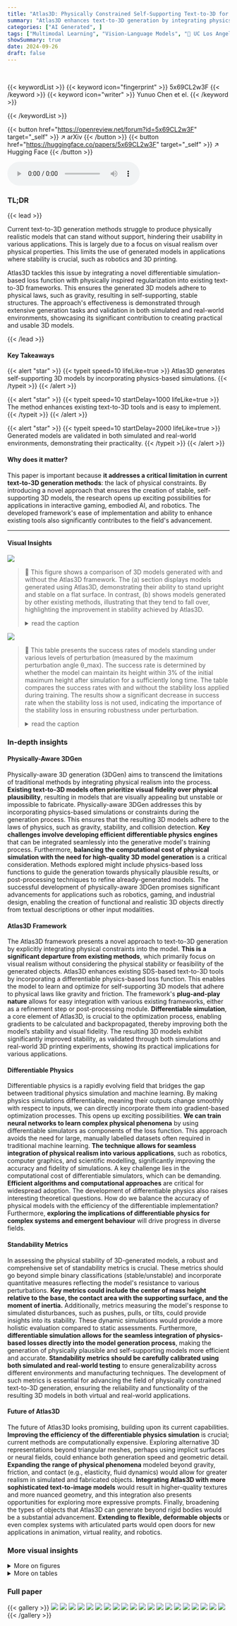 ```yaml
---
title: "Atlas3D: Physically Constrained Self-Supporting Text-to-3D for Simulation and Fabrication"
summary: "Atlas3D enhances text-to-3D generation by integrating physics-based simulations, producing self-supporting 3D models for seamless real-world applications."
categories: ["AI Generated", ]
tags: ["Multimodal Learning", "Vision-Language Models", "🏢 UC Los Angeles",]
showSummary: true
date: 2024-09-26
draft: false
---
```


<br>

{{< keywordList >}}
{{< keyword icon="fingerprint" >}} 5x69CL2w3F {{< /keyword >}}
{{< keyword icon="writer" >}} Yunuo Chen et el. {{< /keyword >}}
 
{{< /keywordList >}}

{{< button href="https://openreview.net/forum?id=5x69CL2w3F" target="_self" >}}
↗ arXiv
{{< /button >}}
{{< button href="https://huggingface.co/papers/5x69CL2w3F" target="_self" >}}
↗ Hugging Face
{{< /button >}}



<audio controls>
    <source src="https://ai-paper-reviewer.com/5x69CL2w3F/podcast.wav" type="audio/wav">
    Your browser does not support the audio element.
</audio>


### TL;DR


{{< lead >}}

Current text-to-3D generation methods struggle to produce physically realistic models that can stand without support, hindering their usability in various applications.  This is largely due to a focus on visual realism over physical properties.  This limits the use of generated models in applications where stability is crucial, such as robotics and 3D printing. 

Atlas3D tackles this issue by integrating a novel differentiable simulation-based loss function with physically inspired regularization into existing text-to-3D frameworks. This ensures the generated 3D models adhere to physical laws, such as gravity, resulting in self-supporting, stable structures. The approach's effectiveness is demonstrated through extensive generation tasks and validation in both simulated and real-world environments, showcasing its significant contribution to creating practical and usable 3D models.

{{< /lead >}}


#### Key Takeaways

{{< alert "star" >}}
{{< typeit speed=10 lifeLike=true >}} Atlas3D generates self-supporting 3D models by incorporating physics-based simulations. {{< /typeit >}}
{{< /alert >}}

{{< alert "star" >}}
{{< typeit speed=10 startDelay=1000 lifeLike=true >}} The method enhances existing text-to-3D tools and is easy to implement. {{< /typeit >}}
{{< /alert >}}

{{< alert "star" >}}
{{< typeit speed=10 startDelay=2000 lifeLike=true >}} Generated models are validated in both simulated and real-world environments, demonstrating their practicality. {{< /typeit >}}
{{< /alert >}}

#### Why does it matter?
This paper is important because **it addresses a critical limitation in current text-to-3D generation methods**: the lack of physical constraints. By introducing a novel approach that ensures the creation of stable, self-supporting 3D models, the research opens up exciting possibilities for applications in interactive gaming, embodied AI, and robotics.  The developed framework's ease of implementation and ability to enhance existing tools also significantly contributes to the field's advancement.

------
#### Visual Insights



![](https://ai-paper-reviewer.com/5x69CL2w3F/figures_1_1.jpg)

> 🔼 This figure shows a comparison of 3D models generated with and without the Atlas3D framework.  The (a) section displays models generated using Atlas3D, demonstrating their ability to stand upright and stable on a flat surface.  In contrast, (b) shows models generated by other existing methods, illustrating that they tend to fall over, highlighting the improvement in stability achieved by Atlas3D.
> <details>
> <summary>read the caption</summary>
> Figure 1: Simulation in ABD [27]: (a) 3D models generated from our Atlas3D framework can stand steadily on the ground; (b) those generated from existing methods tend to fall over.
> </details>





![](https://ai-paper-reviewer.com/5x69CL2w3F/tables_7_1.jpg)

> 🔼 This table presents the success rates of models standing under various levels of perturbation (measured by the maximum perturbation angle θ_max). The success rate is determined by whether the model can maintain its height within 3% of the initial maximum height after simulation for a sufficiently long time. The table compares the success rates with and without the stability loss applied during training.  The results show a significant decrease in success rate when the stability loss is not used, indicating the importance of the stability loss in ensuring robustness under perturbation.
> <details>
> <summary>read the caption</summary>
> Table 1: Comparison of success rate under perturbation (goose).
> </details>





### In-depth insights


#### Physically-Aware 3DGen
Physically-aware 3D generation (3DGen) aims to transcend the limitations of traditional methods by integrating physical realism into the process.  **Existing text-to-3D models often prioritize visual fidelity over physical plausibility**, resulting in models that are visually appealing but unstable or impossible to fabricate.  Physically-aware 3DGen addresses this by incorporating physics-based simulations or constraints during the generation process. This ensures that the resulting 3D models adhere to the laws of physics, such as gravity, stability, and collision detection.  **Key challenges involve developing efficient differentiable physics engines** that can be integrated seamlessly into the generative model's training process.  Furthermore, **balancing the computational cost of physical simulation with the need for high-quality 3D model generation** is a critical consideration.  Methods explored might include physics-based loss functions to guide the generation towards physically plausible results, or post-processing techniques to refine already-generated models.  The successful development of physically-aware 3DGen promises significant advancements for applications such as robotics, gaming, and industrial design, enabling the creation of functional and realistic 3D objects directly from textual descriptions or other input modalities.

#### Atlas3D Framework
The Atlas3D framework presents a novel approach to text-to-3D generation by explicitly integrating physical constraints into the model.  **This is a significant departure from existing methods**, which primarily focus on visual realism without considering the physical stability or feasibility of the generated objects.  Atlas3D enhances existing SDS-based text-to-3D tools by incorporating a differentiable physics-based loss function. This enables the model to learn and optimize for self-supporting 3D models that adhere to physical laws like gravity and friction. The framework's **plug-and-play nature** allows for easy integration with various existing frameworks, either as a refinement step or post-processing module.  **Differentiable simulation**, a core element of Atlas3D, is crucial to the optimization process, enabling gradients to be calculated and backpropagated, thereby improving both the model’s stability and visual fidelity.  The resulting 3D models exhibit significantly improved stability, as validated through both simulations and real-world 3D printing experiments, showing its practical implications for various applications.

#### Differentiable Physics
Differentiable physics is a rapidly evolving field that bridges the gap between traditional physics simulation and machine learning.  By making physics simulations differentiable, meaning their outputs change smoothly with respect to inputs, we can directly incorporate them into gradient-based optimization processes. This opens up exciting possibilities. **We can train neural networks to learn complex physical phenomena** by using differentiable simulators as components of the loss function.  This approach avoids the need for large, manually labelled datasets often required in traditional machine learning.  **The technique allows for seamless integration of physical realism into various applications**, such as robotics, computer graphics, and scientific modelling, significantly improving the accuracy and fidelity of simulations. A key challenge lies in the computational cost of differentiable simulators, which can be demanding.  **Efficient algorithms and computational approaches** are critical for widespread adoption. The development of differentiable physics also raises interesting theoretical questions. How do we balance the accuracy of physical models with the efficiency of the differentiable implementation?  Furthermore, **exploring the implications of differentiable physics for complex systems and emergent behaviour** will drive progress in diverse fields.

#### Standability Metrics
In assessing the physical stability of 3D-generated models, a robust and comprehensive set of standability metrics is crucial.  These metrics should go beyond simple binary classifications (stable/unstable) and incorporate quantitative measures reflecting the model's resistance to various perturbations.  **Key metrics could include the center of mass height relative to the base, the contact area with the supporting surface, and the moment of inertia.**  Additionally, metrics measuring the model's response to simulated disturbances, such as pushes, pulls, or tilts, could provide insights into its stability. These dynamic simulations would provide a more holistic evaluation compared to static assessments. Furthermore,  **differentiable simulation allows for the seamless integration of physics-based losses directly into the model generation process**, making the generation of physically plausible and self-supporting models more efficient and accurate.  **Standability metrics should be carefully calibrated using both simulated and real-world testing** to ensure generalizability across different environments and manufacturing techniques. The development of such metrics is essential for advancing the field of physically constrained text-to-3D generation, ensuring the reliability and functionality of the resulting 3D models in both virtual and real-world applications.

#### Future of Atlas3D
The future of Atlas3D looks promising, building upon its current capabilities.  **Improving the efficiency of the differentiable physics simulation** is crucial; current methods are computationally expensive.  Exploring alternative 3D representations beyond triangular meshes, perhaps using implicit surfaces or neural fields, could enhance both generation speed and geometric detail.  **Expanding the range of physical phenomena** modeled beyond gravity, friction, and contact (e.g., elasticity, fluid dynamics) would allow for greater realism in simulated and fabricated objects.  **Integrating Atlas3D with more sophisticated text-to-image models** would result in higher-quality textures and more nuanced geometry, and this integration also presents opportunities for exploring more expressive prompts.  Finally, broadening the types of objects that Atlas3D can generate beyond rigid bodies would be a substantial advancement.  **Extending to flexible, deformable objects** or even complex systems with articulated parts would open doors for new applications in animation, virtual reality, and robotics.


### More visual insights

<details>
<summary>More on figures
</summary>


![](https://ai-paper-reviewer.com/5x69CL2w3F/figures_3_1.jpg)

> 🔼 This figure shows the results of a 3D printing experiment.  The top row displays figurines generated using the Atlas3D framework, which successfully stand upright after printing. The bottom row shows figurines generated without Atlas3D; these models are unstable and have fallen over. This visually demonstrates the effectiveness of Atlas3D in generating self-supporting 3D models.
> <details>
> <summary>read the caption</summary>
> Figure 2: 3D-printed figurines created with Atlas3D stand stably, while those without Atlas3D have fallen down.
> </details>



![](https://ai-paper-reviewer.com/5x69CL2w3F/figures_4_1.jpg)

> 🔼 This figure illustrates the difference between stable and unstable equilibrium.  A square, when slightly perturbed, will experience an increase in its center of mass height (H(xcom)), returning to its original position. This is a stable equilibrium. In contrast, an upside-down triangle, when perturbed, will have its center of mass height decrease, moving further away from its initial position. This represents an unstable equilibrium.
> <details>
> <summary>read the caption</summary>
> Figure 3: 2D illustration of stable equilibrium and unstable equilibrium. (a) A square is stable as a small perturbation of φ increases in H(xcom); (b) An upside-down triangle is unstable as tilting decreases H(xcom).
> </details>



![](https://ai-paper-reviewer.com/5x69CL2w3F/figures_5_1.jpg)

> 🔼 This figure compares the results of the proposed Atlas3D method with the Magic3D baseline method for generating 3D models from text prompts.  The top row shows the results generated by Atlas3D, and the bottom row shows the results generated by Magic3D.  The figure highlights how Atlas3D, by incorporating physics priors, generates self-supporting 3D models that can stand stably, unlike the Magic3D models which tend to topple over.  Zoom-in views are included to emphasize detailed geometric differences between the two methods.
> <details>
> <summary>read the caption</summary>
> Figure 4: Comparison with Magic3D [35] includes zoom-in views that highlight the detailed changes in geometry. Our method enhances Magic3D with physics priors to generate self-supporting meshes.
> </details>



![](https://ai-paper-reviewer.com/5x69CL2w3F/figures_6_1.jpg)

> 🔼 This figure shows a comparison of 3D models generated by Atlas3D and MVDream for four different prompts.  The models generated using Atlas3D exhibit better stability and are able to stand upright, unlike the models generated by MVDream, which tend to fall over.  This highlights Atlas3D's ability to enhance existing text-to-3D generation methods by incorporating physical constraints to ensure the stability of generated 3D models.
> <details>
> <summary>read the caption</summary>
> Figure 5: Atlas3D is also compatible with MVDream [69], enhancing it with stable standability.
> </details>



![](https://ai-paper-reviewer.com/5x69CL2w3F/figures_6_2.jpg)

> 🔼 This figure shows the ablation study of each loss term used in the Atlas3D model.  (a) shows the results with all loss terms included (Ours). (b) shows the results without the standability loss (w/o stand), demonstrating instability. (c) shows the results without the stable equilibrium loss (w/o stable), indicating reduced stability. (d) shows the results without the geometry regularization loss (w/o b-lap), highlighting the presence of spiky artifacts. (e) shows the results without the SDS loss (w/o SDS), demonstrating the negative effect on texture alignment.
> <details>
> <summary>read the caption</summary>
> Figure 6: Ablation study of each loss term.
> </details>



![](https://ai-paper-reviewer.com/5x69CL2w3F/figures_7_1.jpg)

> 🔼 This figure shows the success rate of 3D models generated by the Atlas3D framework and a baseline method under various levels of initial perturbation.  The x-axis represents the maximum angle (in radians) of random rotations applied to the models before simulation, simulating real-world imprecision. The y-axis shows the success rate, with higher values indicating greater stability.  The Atlas3D models demonstrate significantly higher success rates across all perturbation levels compared to the baseline, highlighting their improved robustness.
> <details>
> <summary>read the caption</summary>
> Figure 7: Success rate of models standing under perturbation.
> </details>



![](https://ai-paper-reviewer.com/5x69CL2w3F/figures_7_2.jpg)

> 🔼 This figure shows a comparison of the stability of 3D models generated with and without Atlas3D on uneven surfaces, such as an inclined plane and a sphere.  The models generated with Atlas3D demonstrate significantly better stability, remaining upright even on these challenging surfaces, while the models generated without Atlas3D fall over. This highlights the effectiveness of Atlas3D in ensuring physically plausible and self-supporting 3D models.
> <details>
> <summary>read the caption</summary>
> Figure 8: Standability evaluation on uneven surfaces.
> </details>



![](https://ai-paper-reviewer.com/5x69CL2w3F/figures_8_1.jpg)

> 🔼 This figure shows a comparison of the standability of 3D printed models generated with and without Atlas3D on uneven surfaces. The models are subjected to different placements on an inclined plane and a sphere to test their robustness and stability.  The results illustrate the significant improvement in stability achieved by integrating Atlas3D into the generation process.
> <details>
> <summary>read the caption</summary>
> Figure 8: Standability evaluation on uneven surfaces.
> </details>



![](https://ai-paper-reviewer.com/5x69CL2w3F/figures_8_2.jpg)

> 🔼 This figure shows a bar chart comparing the Time-Averaged Rotation Deviation Loss (TRD) scores for 107 prompts between the Magic3D baseline method and the Atlas3D method.  The TRD score is a measure of how much the object rotates away from its initial upright position during a physics simulation.  Lower scores indicate better stability. The chart demonstrates that Atlas3D significantly reduces the TRD score compared to the baseline, indicating improved stability of the generated 3D models.
> <details>
> <summary>read the caption</summary>
> Figure 9: TRD results from 107 prompts using the Magic3D baseline and our method.
> </details>



![](https://ai-paper-reviewer.com/5x69CL2w3F/figures_17_1.jpg)

> 🔼 This figure compares the results of using the authors' method with a post-processing method that cuts the mesh with a flat plane at different heights (z = 0.05, 0.10, 0.15, 0.20).  The goal is to achieve standability by cutting off the lower part of the model.  However, the results show that this method can lead to unsatisfactory outcomes such as misalignment with the text prompt, because it does not consider the semantic information of the generated model.  The authors' method, in contrast, jointly optimizes the geometry and physics to achieve standability, preserving the original text prompt.
> <details>
> <summary>read the caption</summary>
> Figure 11: Comparison with cutting the mesh by a flat plane at height z.
> </details>



![](https://ai-paper-reviewer.com/5x69CL2w3F/figures_17_2.jpg)

> 🔼 This figure compares the results of the proposed Atlas3D method with the results from applying the make-it-stand post-processing method on 3D models generated by Magic3D. It shows that while make-it-stand can improve stability, it can lead to distorted results and loss of text alignment, in contrast to Atlas3D, which jointly optimizes for stability and text alignment.
> <details>
> <summary>read the caption</summary>
> Figure 12: Comparison with make-it-stand.
> </details>



![](https://ai-paper-reviewer.com/5x69CL2w3F/figures_18_1.jpg)

> 🔼 This figure compares the 3D models generated by the proposed Atlas3D method and the Magic3D baseline for six different prompts.  The prompts are designed to generate objects that should be able to stand upright, such as a goose, a pigeon, and a mannequin. For each prompt, four images are shown, representing two different views generated by each method. The images show that Atlas3D generates more physically stable and realistic models that can better stand upright compared to Magic3D.
> <details>
> <summary>read the caption</summary>
> Figure 13: More comparison with Magic3D baseline
> </details>



![](https://ai-paper-reviewer.com/5x69CL2w3F/figures_19_1.jpg)

> 🔼 This figure compares the 3D models generated by the proposed Atlas3D method and the baseline Magic3D method for various text prompts. The prompts involve objects that are expected to be self-supporting, such as a toy robot, a robot made of vegetables, a goose made of gold, a small saguaro cactus planted in a clay pot, a baby dragon hatching out of a stone egg, and a bear playing an electric bass.  For each prompt, the figure shows multiple views of the models generated by each method, illustrating the improvements in terms of stability and realism achieved by Atlas3D.
> <details>
> <summary>read the caption</summary>
> Figure 14: More comparison with Magic3D baseline
> </details>



![](https://ai-paper-reviewer.com/5x69CL2w3F/figures_20_1.jpg)

> 🔼 This figure shows a qualitative comparison of 3D models generated by the proposed Atlas3D method and the baseline Magic3D method for various text prompts.  Each row represents a different prompt, and the columns show the results from Atlas3D and Magic3D respectively.  The figure visually demonstrates that Atlas3D generates more physically plausible and stable 3D models than Magic3D, especially in terms of their ability to stand upright.
> <details>
> <summary>read the caption</summary>
> Figure 15: More comparison with Magic3D baseline
> </details>



![](https://ai-paper-reviewer.com/5x69CL2w3F/figures_21_1.jpg)

> 🔼 This figure compares the 3D models generated by Atlas3D and MVDream for three different prompts:  'A detective Conan', 'A standing kid', and 'Mickey Mouse, ...'.  Atlas3D produces stable, upright models in all cases, while MVDream's results are sometimes unstable and fall over.
> <details>
> <summary>read the caption</summary>
> Figure 16: More comparison with MVDream baseline
> </details>



![](https://ai-paper-reviewer.com/5x69CL2w3F/figures_21_2.jpg)

> 🔼 This figure compares the stability of 3D models generated using the proposed Atlas3D framework and existing methods.  Subfigure (a) shows 3D models generated by Atlas3D, which are able to stand stably on the ground without additional support. Subfigure (b) shows 3D models generated by existing methods that fall over, highlighting the effectiveness of Atlas3D in producing physically plausible and self-supporting models.
> <details>
> <summary>read the caption</summary>
> Figure 1: Simulation in ABD [27]: (a) 3D models generated from our Atlas3D framework can stand steadily on the ground; (b) those generated from existing methods tend to fall over.
> </details>



![](https://ai-paper-reviewer.com/5x69CL2w3F/figures_22_1.jpg)

> 🔼 This figure shows the results of a robot manipulation experiment. It visually presents the process of using a robot arm to place several 3D printed figurines on a flat surface.  The images show the robot arm's gripper interacting with each figurine, followed by the figurine being placed on the ground. This demonstrates the stability of the 3D-printed models generated by Atlas3D, even under the slight disturbances involved in robot manipulation.
> <details>
> <summary>read the caption</summary>
> Figure 18: Robot manipulation experiment
> </details>



</details>




<details>
<summary>More on tables
</summary>


![](https://ai-paper-reviewer.com/5x69CL2w3F/tables_8_1.jpg)
> 🔼 This table presents a quantitative comparison of the proposed Atlas3D method and the Magic3D baseline using three metrics: TRD (Time-Averaged Rotation Deviation Loss), CLIP (Contrastive Language-Image Pre-training), and Elo (GPT-40). Lower TRD values indicate better stability, while higher CLIP and Elo scores suggest better alignment with text prompts and higher overall quality. The results demonstrate that Atlas3D achieves significantly better stability while maintaining comparable quality to the baseline.
> <details>
> <summary>read the caption</summary>
> Table 2: Quantitative Evaluation
> </details>

![](https://ai-paper-reviewer.com/5x69CL2w3F/tables_23_1.jpg)
> 🔼 This table presents the results of a robotic manipulation experiment.  It shows the number of successful trials (out of 4) for each of eight different 3D-printed figurines generated using both the baseline method and the Atlas3D method. A successful trial is defined as the figurine remaining standing after being gently placed on the ground by a robot arm.
> <details>
> <summary>read the caption</summary>
> Table 3: Number of successes in robotic trials.
> </details>

![](https://ai-paper-reviewer.com/5x69CL2w3F/tables_23_2.jpg)
> 🔼 This table presents the results of user studies conducted to evaluate the standability of 3D-printed figurines generated using both the Atlas3D method and the baseline method.  For each of eight different figurine types, the number of successful trials out of 50 is shown. A successful trial is defined as the figurine remaining upright on a table after being placed there by a human participant.  The results demonstrate a significantly higher success rate for figurines generated using Atlas3D compared to the baseline.
> <details>
> <summary>read the caption</summary>
> Table 4: Number of successes in user studies.
> </details>

</details>




### Full paper

{{< gallery >}}
<img src="https://ai-paper-reviewer.com/5x69CL2w3F/1.png" class="grid-w50 md:grid-w33 xl:grid-w25" />
<img src="https://ai-paper-reviewer.com/5x69CL2w3F/2.png" class="grid-w50 md:grid-w33 xl:grid-w25" />
<img src="https://ai-paper-reviewer.com/5x69CL2w3F/3.png" class="grid-w50 md:grid-w33 xl:grid-w25" />
<img src="https://ai-paper-reviewer.com/5x69CL2w3F/4.png" class="grid-w50 md:grid-w33 xl:grid-w25" />
<img src="https://ai-paper-reviewer.com/5x69CL2w3F/5.png" class="grid-w50 md:grid-w33 xl:grid-w25" />
<img src="https://ai-paper-reviewer.com/5x69CL2w3F/6.png" class="grid-w50 md:grid-w33 xl:grid-w25" />
<img src="https://ai-paper-reviewer.com/5x69CL2w3F/7.png" class="grid-w50 md:grid-w33 xl:grid-w25" />
<img src="https://ai-paper-reviewer.com/5x69CL2w3F/8.png" class="grid-w50 md:grid-w33 xl:grid-w25" />
<img src="https://ai-paper-reviewer.com/5x69CL2w3F/9.png" class="grid-w50 md:grid-w33 xl:grid-w25" />
<img src="https://ai-paper-reviewer.com/5x69CL2w3F/10.png" class="grid-w50 md:grid-w33 xl:grid-w25" />
<img src="https://ai-paper-reviewer.com/5x69CL2w3F/11.png" class="grid-w50 md:grid-w33 xl:grid-w25" />
<img src="https://ai-paper-reviewer.com/5x69CL2w3F/12.png" class="grid-w50 md:grid-w33 xl:grid-w25" />
<img src="https://ai-paper-reviewer.com/5x69CL2w3F/13.png" class="grid-w50 md:grid-w33 xl:grid-w25" />
<img src="https://ai-paper-reviewer.com/5x69CL2w3F/14.png" class="grid-w50 md:grid-w33 xl:grid-w25" />
<img src="https://ai-paper-reviewer.com/5x69CL2w3F/15.png" class="grid-w50 md:grid-w33 xl:grid-w25" />
<img src="https://ai-paper-reviewer.com/5x69CL2w3F/16.png" class="grid-w50 md:grid-w33 xl:grid-w25" />
<img src="https://ai-paper-reviewer.com/5x69CL2w3F/17.png" class="grid-w50 md:grid-w33 xl:grid-w25" />
<img src="https://ai-paper-reviewer.com/5x69CL2w3F/18.png" class="grid-w50 md:grid-w33 xl:grid-w25" />
<img src="https://ai-paper-reviewer.com/5x69CL2w3F/19.png" class="grid-w50 md:grid-w33 xl:grid-w25" />
<img src="https://ai-paper-reviewer.com/5x69CL2w3F/20.png" class="grid-w50 md:grid-w33 xl:grid-w25" />
{{< /gallery >}}